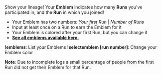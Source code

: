 Show your lineage! Your **Emblem** indicates how many **Runs** you've participated in, and the **Run** in which you joined!

- Your Emblem has two numbers: *Your first Run* | *Number of Runs*
- Input at least once on a Run to earn the Emblem for it
- Your Emblem is colored after your first Run, but you can change it
- [**See all emblems available here.**](https://cdn.discordapp.com/attachments/333366468794122240/786406492394749992/unknown.png)

**!emblems**: List your Emblems
**!selectemblem \[run number\]**: Change your Emblem color

**Note**: Due to incomplete logs a small percentage of people from the first Run did not get their Emblem for that Run.
